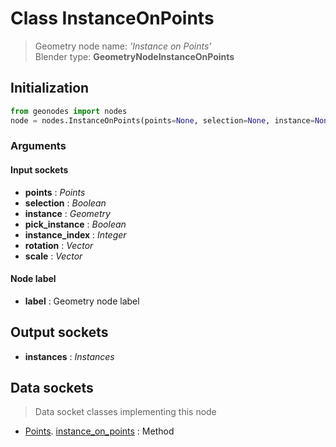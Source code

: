 
# Class InstanceOnPoints

> Geometry node name: _'Instance on Points'_<br>Blender type:  **GeometryNodeInstanceOnPoints**

## Initialization


```python
from geonodes import nodes
node = nodes.InstanceOnPoints(points=None, selection=None, instance=None, pick_instance=None, instance_index=None, rotation=None, scale=None, label=None)
```


### Arguments


#### Input sockets



- **points** : _Points_
- **selection** : _Boolean_
- **instance** : _Geometry_
- **pick_instance** : _Boolean_
- **instance_index** : _Integer_
- **rotation** : _Vector_
- **scale** : _Vector_



#### Node label



- **label** : Geometry node label



## Output sockets



- **instances** : _Instances_



## Data sockets

> Data socket classes implementing this node


- [Points](aaa). [instance_on_points](bbb) : Method


